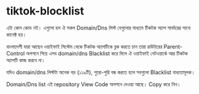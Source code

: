 # tiktok-blocklist
এটা কোন কোড নই। এগুলো হল ঐ সকল Domain/Dns লিস্ট যেগুলোর মাধ্যমে টিকটক অ্যাপ সার্ভারের সাথে কানেক্ট হয়।

বাংলাদেশী যারা আছেন ওয়াইফাই সিস্টেম থেকে টিকটক অ্যাপটিকে ব্লক করতে চান তারা রাউটারের Parent-Control অপশনে গিয়ে এসব domain/dns Blacklist করে দিলে ঐ ওয়াইফাই নেটওয়ার্কে আর টিকটক অ্যাপটি কাজ করবে না।

যদিও domain/dns লিস্টটা অনেক বড় (১১৯টি), পুরো-পুরি বন্ধ করতে হলে সবগুলো Blacklist বাধ্যতামূলক।

Domain/Dns list এই repository  View Code অপশনে দেওয়া আছে। Copy করে নিন।
